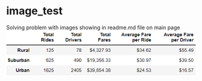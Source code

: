 # image_test
Solving problem with images showing in readme.md file on main page
<img src="pyber_summary_df.png" />
